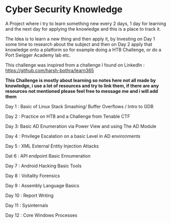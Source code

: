 # Cyber Security Knowledge
 A Project where i try to learn something new every 2 days, 1 day for learning and the next day for applying the knowledge and this is a place to track it.

The Idea is to learn a new thing and then apply it, by Investing on Day 1 some time to research about the subject and then on Day 2 apply that knowledge onto a platform so for example doing a HTB Challenge, or do a Port Swigger Academy lab etc.

This challenge was inspired from a challenge I found on LinkedIn : https://github.com/harsh-bothra/learn365

**This Challenge is mostly about learning so notes here not all made by knowledge, i use a lot of resources and try to link them, if there are any resources not mentioned please feel free to message me and i will add them**

Day 1 : Basic of Linux Stack Smashing/ Buffer Overflows / Intro to GDB

Day 2 : Practice on HTB and a Challenge from Tenable CTF

Day 3: Basic AD Enumeration via Power View and using The AD Module

Day 4 : Privilege Escalation on a basic Level in AD environments

Day 5 : XML External Entity Injection Attacks

Dat 6 : API endpoint Basic Ennumeration

Day 7 : Android Hacking Basic Tools

Day 8 : Voltality Forensics

Day 9 : Assembly Language Basics

Day 10 : Report Writing

Day 11 : Sysinternals

Day 12 : Core Windows Processes